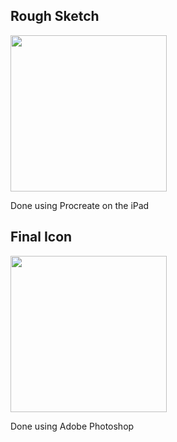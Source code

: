 ## Rough Sketch
<img src="https://imgur.com/Ql5iglR.jpg" width="250">

Done using Procreate on the iPad

## Final Icon
<img src="https://imgur.com/VYdmaeJ.jpg" width="250">

Done using Adobe Photoshop
